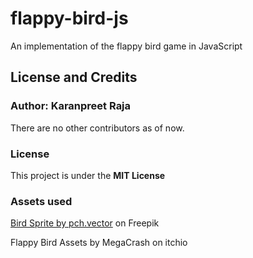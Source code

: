 # flappy-bird-js
An implementation of the flappy bird game in JavaScript



## License and Credits 

### Author: Karanpreet Raja
There are no other contributors as of now.

### License
This project is under the **MIT License**

### Assets used

<a href="https://www.freepik.com/free-vector/colorful-tropical-parrots-flying-cartoon-illustration-set_24644198.htm#query=flappy%20bird%20sprite&position=47&from_view=keyword&track=ais_user&uuid=4e4a9a61-35f3-445e-b237-bcfffa38df0d">Bird Sprite by pch.vector</a> on Freepik


<a heref="https://megacrash.itch.io/flappy-bird-assets">Flappy Bird Assets by MegaCrash</a> on itchio
